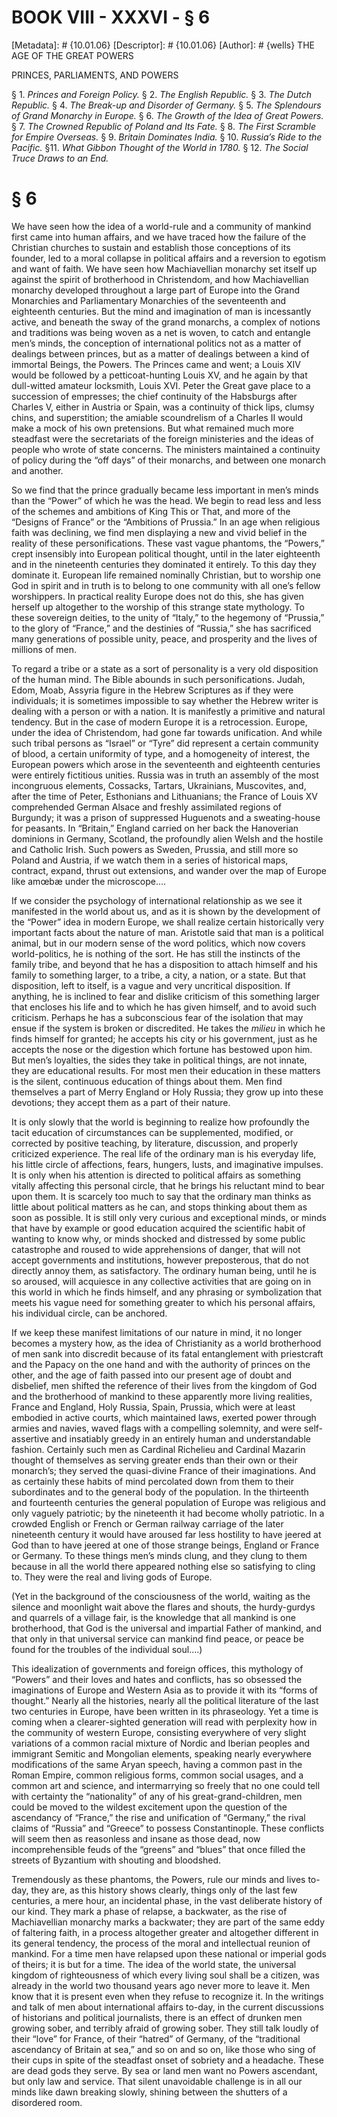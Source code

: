 # BOOK VIII - XXXVI - § 6
[Metadata]: # {10.01.06}
[Descriptor]: # {10.01.06}
[Author]: # {wells}
THE AGE OF THE GREAT POWERS

PRINCES, PARLIAMENTS, AND POWERS

§ 1. _Princes and Foreign Policy._ § 2. _The English Republic._ §      3.
_The Dutch Republic._ § 4. _The Break-up and Disorder of      Germany._ § 5.
_The Splendours of Grand Monarchy in Europe._ § 6.      _The Growth of the Idea
of Great Powers._ § 7. _The Crowned      Republic of Poland and Its Fate._ § 8.
_The First Scramble for      Empire Overseas._ § 9. _Britain Dominates India._
§ 10. _Russia’s      Ride to the Pacific._ §11. _What Gibbon Thought of the
World in      1780._ § 12. _The Social Truce Draws to an End._

# § 6
We have seen how the idea of a world-rule and a community of mankind first came
into human affairs, and we have traced how the failure of the Christian
churches to sustain and establish those conceptions of its founder, led to a
moral collapse in political affairs and a reversion to egotism and want of
faith. We have seen how Machiavellian monarchy set itself up against the spirit
of brotherhood in Christendom, and how Machiavellian monarchy developed
throughout a large part of Europe into the Grand Monarchies and Parliamentary
Monarchies of the seventeenth and eighteenth centuries. But the mind and
imagination of man is incessantly active, and beneath the sway of the grand
monarchs, a complex of notions and traditions was being woven as a net is
woven, to catch and entangle men’s minds, the conception of international
politics not as a matter of dealings between princes, but as a matter of
dealings between a kind of immortal Beings, the Powers. The Princes came and
went; a Louis XIV would be followed by a petticoat-hunting Louis XV, and he
again by that dull-witted amateur locksmith, Louis XVI. Peter the Great gave
place to a succession of empresses; the chief continuity of the Habsburgs after
Charles V, either in Austria or Spain, was a continuity of thick lips, clumsy
chins, and superstition; the amiable scoundrelism of a Charles II would make a
mock of his own pretensions. But what remained much more steadfast were the
secretariats of the foreign ministeries and the ideas of people who wrote of
state concerns. The ministers maintained a continuity of policy during the “off
days” of their monarchs, and between one monarch and another.

So we find that the prince gradually became less important in men’s minds than
the “Power” of which he was the head. We begin to read less and less of the
schemes and ambitions of King This or That, and more of the “Designs of France”
or the “Ambitions of Prussia.” In an age when religious faith was declining, we
find men displaying a new and vivid belief in the reality of these
personifications. These vast vague phantoms, the “Powers,” crept insensibly
into European political thought, until in the later eighteenth and in the
nineteenth centuries they dominated it entirely. To this day they dominate it.
European life remained nominally Christian, but to worship one God in spirit
and in truth is to belong to one community with all one’s fellow worshippers.
In practical reality Europe does not do this, she has given herself up
altogether to the worship of this strange state mythology. To these sovereign
deities, to the unity of “Italy,” to the hegemony of “Prussia,” to the glory of
“France,” and the destinies of “Russia,” she has sacrificed many generations of
possible unity, peace, and prosperity and the lives of millions of men.

To regard a tribe or a state as a sort of personality is a very old disposition
of the human mind. The Bible abounds in such personifications. Judah, Edom,
Moab, Assyria figure in the Hebrew Scriptures as if they were individuals; it
is sometimes impossible to say whether the Hebrew writer is dealing with a
person or with a nation. It is manifestly a primitive and natural tendency. But
in the case of modern Europe it is a retrocession. Europe, under the idea of
Christendom, had gone far towards unification. And while such tribal persons as
“Israel” or “Tyre” did represent a certain community of blood, a certain
uniformity of type, and a homogeneity of interest, the European powers which
arose in the seventeenth and eighteenth centuries were entirely fictitious
unities. Russia was in truth an assembly of the most incongruous elements,
Cossacks, Tartars, Ukrainians, Muscovites, and, after the time of Peter,
Esthonians and Lithuanians; the France of Louis XV comprehended German Alsace
and freshly assimilated regions of Burgundy; it was a prison of suppressed
Huguenots and a sweating-house for peasants. In “Britain,” England carried on
her back the Hanoverian dominions in Germany, Scotland, the profoundly alien
Welsh and the hostile and Catholic Irish. Such powers as Sweden, Prussia, and
still more so Poland and Austria, if we watch them in a series of historical
maps, contract, expand, thrust out extensions, and wander over the map of
Europe like amœbæ under the microscope....

If we consider the psychology of international relationship as we see it
manifested in the world about us, and as it is shown by the development of the
“Power” idea in modern Europe, we shall realize certain historically very
important facts about the nature of man. Aristotle said that man is a political
animal, but in our modern sense of the word politics, which now covers
world-politics, he is nothing of the sort. He has still the instincts of the
family tribe, and beyond that he has a disposition to attach himself and his
family to something larger, to a tribe, a city, a nation, or a state. But that
disposition, left to itself, is a vague and very uncritical disposition. If
anything, he is inclined to fear and dislike criticism of this something larger
that encloses his life and to which he has given himself, and to avoid such
criticism. Perhaps he has a subconscious fear of the isolation that may ensue
if the system is broken or discredited. He takes the _milieu_ in which he finds
himself for granted; he accepts his city or his government, just as he accepts
the nose or the digestion which fortune has bestowed upon him. But men’s
loyalties, the sides they take in political things, are not innate, they are
educational results. For most men their education in these matters is the
silent, continuous education of things about them. Men find themselves a part
of Merry England or Holy Russia; they grow up into these devotions; they accept
them as a part of their nature.

It is only slowly that the world is beginning to realize how profoundly the
tacit education of circumstances can be supplemented, modified, or corrected by
positive teaching, by literature, discussion, and properly criticized
experience. The real life of the ordinary man is his everyday life, his little
circle of affections, fears, hungers, lusts, and imaginative impulses. It is
only when his attention is directed to political affairs as something vitally
affecting this personal circle, that he brings his reluctant mind to bear upon
them. It is scarcely too much to say that the ordinary man thinks as little
about political matters as he can, and stops thinking about them as soon as
possible. It is still only very curious and exceptional minds, or minds that
have by example or good education acquired the scientific habit of wanting to
know why, or minds shocked and distressed by some public catastrophe and roused
to wide apprehensions of danger, that will not accept governments and
institutions, however preposterous, that do not directly annoy them, as
satisfactory. The ordinary human being, until he is so aroused, will acquiesce
in any collective activities that are going on in this world in which he finds
himself, and any phrasing or symbolization that meets his vague need for
something greater to which his personal affairs, his individual circle, can be
anchored.

If we keep these manifest limitations of our nature in mind, it no longer
becomes a mystery how, as the idea of Christianity as a world brotherhood of
men sank into discredit because of its fatal entanglement with priestcraft and
the Papacy on the one hand and with the authority of princes on the other, and
the age of faith passed into our present age of doubt and disbelief, men
shifted the reference of their lives from the kingdom of God and the
brotherhood of mankind to these apparently more living realities, France and
England, Holy Russia, Spain, Prussia, which were at least embodied in active
courts, which maintained laws, exerted power through armies and navies, waved
flags with a compelling solemnity, and were self-assertive and insatiably
greedy in an entirely human and understandable fashion. Certainly such men as
Cardinal Richelieu and Cardinal Mazarin thought of themselves as serving
greater ends than their own or their monarch’s; they served the quasi-divine
France of their imaginations. And as certainly these habits of mind percolated
down from them to their subordinates and to the general body of the population.
In the thirteenth and fourteenth centuries the general population of Europe was
religious and only vaguely patriotic; by the nineteenth it had become wholly
patriotic. In a crowded English or French or German railway carriage of the
later nineteenth century it would have aroused far less hostility to have
jeered at God than to have jeered at one of those strange beings, England or
France or Germany. To these things men’s minds clung, and they clung to them
because in all the world there appeared nothing else so satisfying to cling to.
They were the real and living gods of Europe.

(Yet in the background of the consciousness of the world, waiting as the
silence and moonlight wait above the flares and shouts, the hurdy-gurdys and
quarrels of a village fair, is the knowledge that all mankind is one
brotherhood, that God is the universal and impartial Father of mankind, and
that only in that universal service can mankind find peace, or peace be found
for the troubles of the individual soul....)

This idealization of governments and foreign offices, this mythology of
“Powers” and their loves and hates and conflicts, has so obsessed the
imaginations of Europe and Western Asia as to provide it with its “forms of
thought.” Nearly all the histories, nearly all the political literature of the
last two centuries in Europe, have been written in its phraseology. Yet a time
is coming when a clearer-sighted generation will read with perplexity how in
the community of western Europe, consisting everywhere of very slight
variations of a common racial mixture of Nordic and Iberian peoples and
immigrant Semitic and Mongolian elements, speaking nearly everywhere
modifications of the same Aryan speech, having a common past in the Roman
Empire, common religious forms, common social usages, and a common art and
science, and intermarrying so freely that no one could tell with certainty the
“nationality” of any of his great-grand-children, men could be moved to the
wildest excitement upon the question of the ascendancy of “France,” the rise
and unification of “Germany,” the rival claims of “Russia” and “Greece” to
possess Constantinople. These conflicts will seem then as reasonless and insane
as those dead, now incomprehensible feuds of the “greens” and “blues” that once
filled the streets of Byzantium with shouting and bloodshed.

Tremendously as these phantoms, the Powers, rule our minds and lives to-day,
they are, as this history shows clearly, things only of the last few centuries,
a mere hour, an incidental phase, in the vast deliberate history of our kind.
They mark a phase of relapse, a backwater, as the rise of Machiavellian
monarchy marks a backwater; they are part of the same eddy of faltering faith,
in a process altogether greater and altogether different in its general
tendency, the process of the moral and intellectual reunion of mankind. For a
time men have relapsed upon these national or imperial gods of theirs; it is
but for a time. The idea of the world state, the universal kingdom of
righteousness of which every living soul shall be a citizen, was already in the
world two thousand years ago never more to leave it. Men know that it is
present even when they refuse to recognize it. In the writings and talk of men
about international affairs to-day, in the current discussions of historians
and political journalists, there is an effect of drunken men growing sober, and
terribly afraid of growing sober. They still talk loudly of their “love” for
France, of their “hatred” of Germany, of the “traditional ascendancy of Britain
at sea,” and so on and so on, like those who sing of their cups in spite of the
steadfast onset of sobriety and a headache. These are dead gods they serve. By
sea or land men want no Powers ascendant, but only law and service. That silent
unavoidable challenge is in all our minds like dawn breaking slowly, shining
between the shutters of a disordered room.

